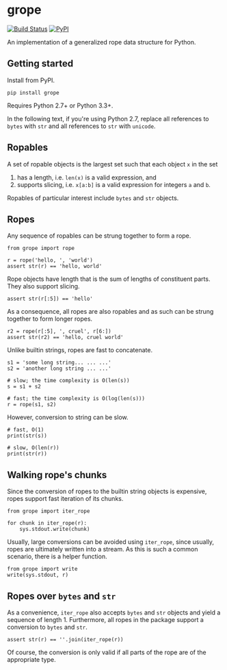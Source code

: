 # grope
[![Build Status](https://travis-ci.org/avakar/grope.svg?branch=master)](https://travis-ci.org/avakar/grope)
[![PyPI](https://img.shields.io/pypi/v/grope.svg)](https://pypi.python.org/pypi/grope)

An implementation of a generalized rope data structure for Python.

## Getting started

Install from PyPI.

    pip install grope

Requires Python 2.7+ or Python 3.3+.

In the following text, if you're using Python 2.7, replace all references to `bytes` with `str` and
all references to `str` with `unicode`.

## Ropables

A set of ropable objects is the largest set such that each object `x` in the set

 1. has a length, i.e. `len(x)` is a valid expression, and
 2. supports slicing, i.e. `x[a:b]` is a valid expression for integers `a` and `b`.

Ropables of particular interest include `bytes` and `str` objects.

## Ropes

Any sequence of ropables can be strung together to form a rope.

    from grope import rope

    r = rope('hello, ', 'world')
    assert str(r) == 'hello, world'

Rope objects have length that is the sum of lengths of constituent parts.
They also support slicing.

    assert str(r[:5]) == 'hello'

As a consequence, all ropes are also ropables and as such can be strung together
to form longer ropes.

    r2 = rope(r[:5], ', cruel', r[6:])
    assert str(r2) == 'hello, cruel world'

Unlike builtin strings, ropes are fast to concatenate.

    s1 = 'some long string... ... ...'
    s2 = 'another long string ... ...'

    # slow; the time complexity is O(len(s))
    s = s1 + s2

    # fast; the time complexity is O(log(len(s)))
    r = rope(s1, s2)

However, conversion to string can be slow.

    # fast, O(1)
    print(str(s))

    # slow, O(len(r))
    print(str(r))

## Walking rope's chunks

Since the conversion of ropes to the builtin string objects is expensive, ropes support fast iteration of its chunks.

    from grope import iter_rope

    for chunk in iter_rope(r):
        sys.stdout.write(chunk)

Usually, large conversions can be avoided using `iter_rope`, since usually, ropes are ultimately written into a stream.
As this is such a common scenario, there is a helper function.

    from grope import write
    write(sys.stdout, r)

## Ropes over `bytes` and `str`

As a convenience, `iter_rope` also accepts `bytes` and `str` objects and yield a sequence of length 1. Furthermore,
all ropes in the package support a conversion to `bytes` and `str`.

    assert str(r) == ''.join(iter_rope(r))

Of course, the conversion is only valid if all parts of the rope are of the appropriate type.
